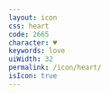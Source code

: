 ```yaml
---
layout: icon
css: heart
code: 2665
character: ♥
keywords: love
uiWidth: 32
permalink: /icon/heart/
isIcon: true
---
```

